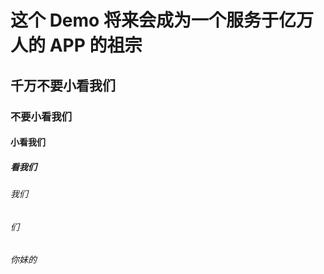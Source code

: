 # 这个 Demo 将来会成为一个服务于亿万人的 APP 的祖宗
## 千万不要小看我们
### 不要小看我们
#### 小看我们
##### 看我们
###### 我们
###### 们
###### 你妹的
